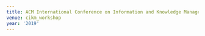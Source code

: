 ```yaml
---
title: ACM International Conference on Information and Knowledge Management (2019)
venue: cikm_workshop
year: '2019'
---
```

